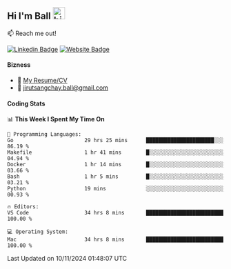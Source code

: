 ## Hi I'm Ball <img src="https://user-images.githubusercontent.com/1303154/88677602-1635ba80-d120-11ea-84d8-d263ba5fc3c0.gif" width="28px" height="28px" alt="hi">
 
:mailbox: Reach me out!

[![Linkedin Badge](https://img.shields.io/badge/-Jirut-0e76a8?style=flat&labelColor=0e76a8&logo=linkedin&logoColor=white)](https://www.linkedin.com/in/jirut-sangchay-338370251)
[![Website Badge](https://img.shields.io/badge/Website-184aa8?logo=website&logoColor=)](https://resume-jirut.web.app)

<!-- TODO: Add last video link -->
#### Bizness
- :paperclip: [My Resume/CV](https://github.com/Jirut01/Jirut01/blob/main/resume_jirut.pdf)
- :email: jirutsangchay.ball@gmail.com

#### Coding Stats


<!--START_SECTION:waka-->
📊 **This Week I Spent My Time On** 

```text
💬 Programming Languages: 
Go                       29 hrs 25 mins      ██████████████████████░░░   86.19 % 
Makefile                 1 hr 41 mins        █░░░░░░░░░░░░░░░░░░░░░░░░   04.94 % 
Docker                   1 hr 14 mins        █░░░░░░░░░░░░░░░░░░░░░░░░   03.66 % 
Bash                     1 hr 5 mins         █░░░░░░░░░░░░░░░░░░░░░░░░   03.21 % 
Python                   19 mins             ░░░░░░░░░░░░░░░░░░░░░░░░░   00.93 % 

🔥 Editors: 
VS Code                  34 hrs 8 mins       █████████████████████████   100.00 % 

💻 Operating System: 
Mac                      34 hrs 8 mins       █████████████████████████   100.00 % 
```


 Last Updated on 10/11/2024 01:48:07 UTC
<!--END_SECTION:waka-->
